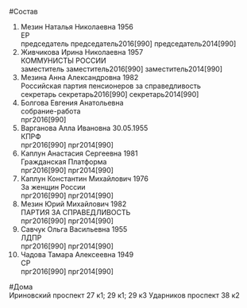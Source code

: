 #Состав  
1. Мезин Наталья Николаевна 1956  
    ЕР  
    председатель председатель2016[990] председатель2014[990]  
2. Живчикова Ирина Николаевна 1957  
    КОММУНИСТЫ РОССИИ  
    заместитель заместитель2016[990] заместитель2014[990]  
3. Мезина Анна Александровна 1982  
    Российская партия пенсионеров за справедливость  
    секретарь секретарь2016[990] секретарь2014[990]  
4. Болгова Евгения Анатольевна  
    собрание-работа  
    прг2016[990]  
5. Варганова Алла Ивановна 30.05.1955  
    КПРФ  
    прг2016[990] прг2014[990]  
6. Каплун Анастасия Сергеевна 1981  
    Гражданская Платформа  
    прг2016[990] прг2014[990]  
7. Каплун Константин Михайлович 1976  
    За женщин России  
    прг2016[990] прг2014[990]  
8. Мезин Юрий Михайлович 1982  
    ПАРТИЯ ЗА СПРАВЕДЛИВОСТЬ  
    прг2016[990] прг2014[990]  
9. Савчук Ольга Васильевна 1955  
    ЛДПР  
    прг2016[990] прг2014[990]  
10. Чадова Тамара Алексеевна 1949  
    СР  
    прг2016[990] прг2014[990]  
  
#Дома  
Ириновский проспект 27 к1; 29 к1; 29 к3 Ударников проспект 38 к2  
  
